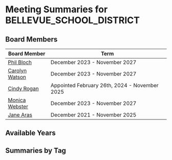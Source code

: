 # Meeting Summaries for BELLEVUE_SCHOOL_DISTRICT

## Board Members

| Board Member       | Term           |
|--------------------|----------------|
| [Phil Bloch](board_member_113.md) | December 2023 - November 2027 |
| [Carolyn Watson](board_member_114.md) | December 2023 - November 2027 |
| [Cindy Rogan](board_member_115.md) | Appointed February 26th, 2024 - November 2025 |
| [Monica Webster](board_member_116.md) | December 2023 - November 2027 |
| [Jane Aras](board_member_117.md) | December 2021 - November 2025 |

## Available Years

## Summaries by Tag
